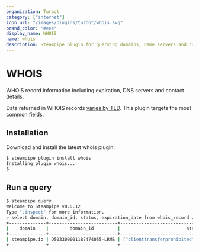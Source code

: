 ```yaml
---
organization: Turbot
category: ["internet"]
icon_url: "/images/plugins/turbot/whois.svg"
brand_color: "#eee"
display_name: WHOIS
name: whois
description: Steampipe plugin for querying domains, name servers and contact information from WHOIS."
---
```


# WHOIS

WHOIS record information including expiration, DNS servers and contact details.

Data returned in WHOIS records [varies by TLD](https://tools.ietf.org/html/rfc7485). This plugin targets the most common fields.


## Installation

Download and install the latest whois plugin:

```bash
$ steampipe plugin install whois
Installing plugin whois...
$
```

## Run a query


```bash
$ steampipe query
Welcome to Steampipe v0.0.12
Type ".inspect" for more information.
> select domain, domain_id, status, expiration_date from whois_record where domain = 'steampipe.io';
+--------------+--------------------------+---------------------------------------------------------+---------------------+
|    domain    |        domain_id         |                         status                          |   expiration_date   |
+--------------+--------------------------+---------------------------------------------------------+---------------------+
| steampipe.io | D503300001187474055-LRMS | ["clienttransferprohibited","servertransferprohibited"] | 2021-10-13 19:28:29 |
+--------------+--------------------------+---------------------------------------------------------+---------------------+
```
